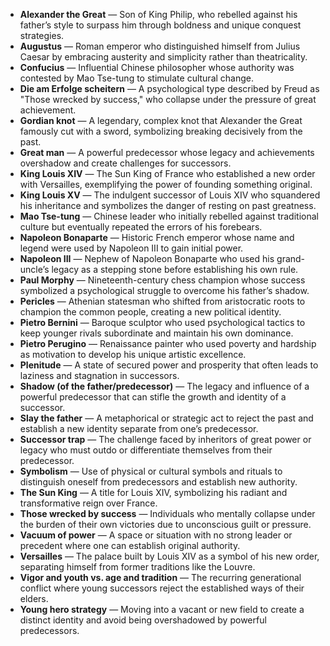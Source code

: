 - **Alexander the Great** — Son of King Philip, who rebelled against his father’s style to surpass him through boldness and unique conquest strategies.
- **Augustus** — Roman emperor who distinguished himself from Julius Caesar by embracing austerity and simplicity rather than theatricality.
- **Confucius** — Influential Chinese philosopher whose authority was contested by Mao Tse-tung to stimulate cultural change.
- **Die am Erfolge scheitern** — A psychological type described by Freud as "Those wrecked by success," who collapse under the pressure of great achievement.
- **Gordian knot** — A legendary, complex knot that Alexander the Great famously cut with a sword, symbolizing breaking decisively from the past.
- **Great man** — A powerful predecessor whose legacy and achievements overshadow and create challenges for successors.
- **King Louis XIV** — The Sun King of France who established a new order with Versailles, exemplifying the power of founding something original.
- **King Louis XV** — The indulgent successor of Louis XIV who squandered his inheritance and symbolizes the danger of resting on past greatness.
- **Mao Tse-tung** — Chinese leader who initially rebelled against traditional culture but eventually repeated the errors of his forebears.
- **Napoleon Bonaparte** — Historic French emperor whose name and legend were used by Napoleon III to gain initial power.
- **Napoleon III** — Nephew of Napoleon Bonaparte who used his grand-uncle’s legacy as a stepping stone before establishing his own rule.
- **Paul Morphy** — Nineteenth-century chess champion whose success symbolized a psychological struggle to overcome his father’s shadow.
- **Pericles** — Athenian statesman who shifted from aristocratic roots to champion the common people, creating a new political identity.
- **Pietro Bernini** — Baroque sculptor who used psychological tactics to keep younger rivals subordinate and maintain his own dominance.
- **Pietro Perugino** — Renaissance painter who used poverty and hardship as motivation to develop his unique artistic excellence.
- **Plenitude** — A state of secured power and prosperity that often leads to laziness and stagnation in successors.
- **Shadow (of the father/predecessor)** — The legacy and influence of a powerful predecessor that can stifle the growth and identity of a successor.
- **Slay the father** — A metaphorical or strategic act to reject the past and establish a new identity separate from one’s predecessor.
- **Successor trap** — The challenge faced by inheritors of great power or legacy who must outdo or differentiate themselves from their predecessor.
- **Symbolism** — Use of physical or cultural symbols and rituals to distinguish oneself from predecessors and establish new authority.
- **The Sun King** — A title for Louis XIV, symbolizing his radiant and transformative reign over France.
- **Those wrecked by success** — Individuals who mentally collapse under the burden of their own victories due to unconscious guilt or pressure.
- **Vacuum of power** — A space or situation with no strong leader or precedent where one can establish original authority.
- **Versailles** — The palace built by Louis XIV as a symbol of his new order, separating himself from former traditions like the Louvre.
- **Vigor and youth vs. age and tradition** — The recurring generational conflict where young successors reject the established ways of their elders.
- **Young hero strategy** — Moving into a vacant or new field to create a distinct identity and avoid being overshadowed by powerful predecessors.
